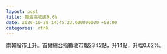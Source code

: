 ```yaml
---
layout: post
title: 韓股高收逾0.6%
date: 2020-10-28 14:45:23.000000000 +08:00
categories: rthk
---
```


南韓股市上升。首爾綜合指數收市報2345點，升14點，升幅0.62%。
